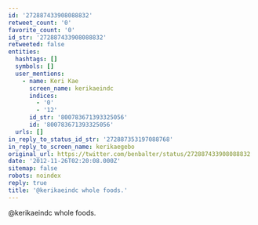 ```yaml
---
id: '272887433908088832'
retweet_count: '0'
favorite_count: '0'
id_str: '272887433908088832'
retweeted: false
entities:
  hashtags: []
  symbols: []
  user_mentions:
    - name: Keri Kae
      screen_name: kerikaeindc
      indices:
        - '0'
        - '12'
      id_str: '800783671393325056'
      id: '800783671393325056'
  urls: []
in_reply_to_status_id_str: '272887353197088768'
in_reply_to_screen_name: kerikaegebo
original_url: https://twitter.com/benbalter/status/272887433908088832
date: '2012-11-26T02:20:08.000Z'
sitemap: false
robots: noindex
reply: true
title: '@kerikaeindc whole foods.'
---
```


@kerikaeindc whole foods.